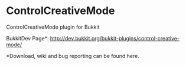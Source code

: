 ControlCreativeMode
===================

ControlCreativeMode plugin for Bukkit

BukkitDev Page*: http://dev.bukkit.org/bukkit-plugins/control-creative-mode/

*Download, wiki and bug reporting can be found here.
